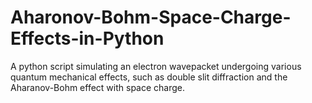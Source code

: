 # Aharonov-Bohm-Space-Charge-Effects-in-Python
A python script simulating an electron wavepacket undergoing various quantum mechanical effects, such as double slit diffraction and the Aharanov-Bohm effect with space charge. 
